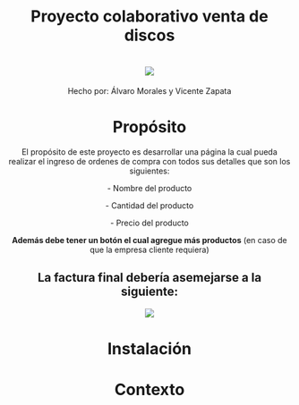 <h1 align="center">Proyecto colaborativo venta de discos</h1>
<h1 align="center">
    <img src="https://github.com/asapHallvaror/paginaCompraGithub/assets/128053015/ff69859c-7cf7-4c4e-819d-06ff1eca742e"/>
</h1>
<p align="center">Hecho por: Álvaro Morales y Vicente Zapata</p>
<div align="center">
    
  <h1>Propósito</h1>
  <p>El propósito de este proyecto es desarrollar una página la cual pueda realizar el ingreso de ordenes de compra con todos sus detalles que son los siguientes:</p>
  <p>- Nombre del producto</p>
  <p>- Cantidad del producto</p>
  <p>- Precio del producto</p>
  <p><strong>Además debe tener un botón el cual agregue más productos</strong> (en caso de que la empresa cliente requiera)</p>
  <h2>La factura final debería asemejarse a la siguiente:</h2>
  <img src="https://github.com/asapHallvaror/paginaCompraGithub/assets/128053015/a53f6baf-9e63-40ad-8295-96946b53fda8" />
  
  <h1>Instalación</h1>
  <h1>Contexto</h1>
  <h1></h1>
</div>
